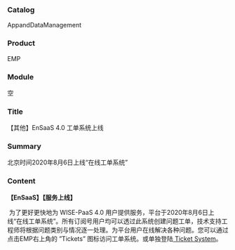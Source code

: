 ### Catalog

AppandDataManagement

### Product

EMP


### Module

空

### Title

【其他】EnSaaS 4.0 工单系统上线

### Summary

北京时间2020年8月6日上线“在线工单系统”

### Content

**【EnSaaS】【服务上线】**

​		为了更好更快地为 WISE-PaaS 4.0 用户提供服务，平台于2020年8月6日上线“在线工单系统”。所有订阅号用户均可以透过此系统创建问题工单，技术支持工程师将根据问题类别与情况逐一处理。为平台用户在线解决各种问题。您可以通过点击EMP右上角的 ”Tickets” 图标访问工单系统。或单独登陆[ Ticket System](https://portal-support-ensaas.sa.wise-paas.com/web/login.html?datacenter=bm)。

